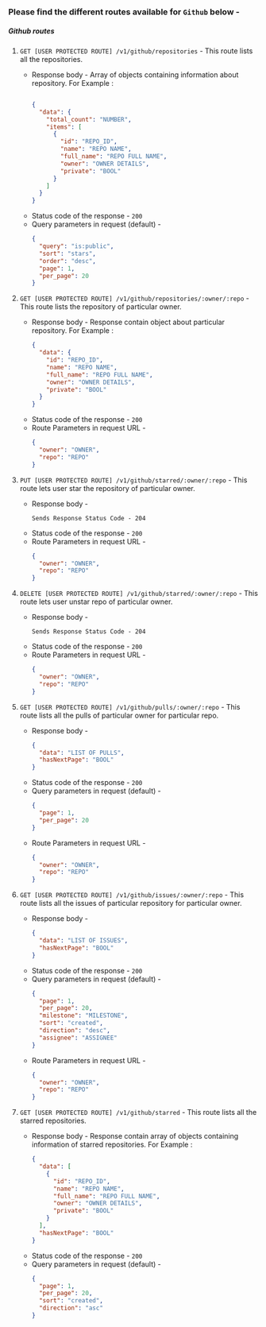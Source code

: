 ### Please find the different routes available for `Github` below -

##### **Github routes**

1. `GET [USER PROTECTED ROUTE] /v1/github/repositories` - This route lists all the repositories.
    - Response body -
      Array of objects containing information about repository. For Example :
      ```json
      
      {
        "data": {
          "total_count": "NUMBER",
          "items": [
            {
              "id": "REPO_ID",
              "name": "REPO NAME",
              "full_name": "REPO FULL NAME",
              "owner": "OWNER DETAILS",
              "private": "BOOL"
            }
          ]
        }
      }
      ```
    - Status code of the response - `200`
    - Query parameters in request (default) -
      ```json
      {
        "query": "is:public",
        "sort": "stars",
        "order": "desc",
        "page": 1,
        "per_page": 20
      }
      ```

2. `GET [USER PROTECTED ROUTE] /v1/github/repositories/:owner/:repo` - This route lists  the repository of particular owner.
    - Response body -
      Response contain object about particular repository. For Example :
      ```json
      {
        "data": {
          "id": "REPO_ID",
          "name": "REPO NAME",
          "full_name": "REPO FULL NAME",
          "owner": "OWNER DETAILS",
          "private": "BOOL"
        }
      } 
      ```
    - Status code of the response - `200`
    - Route Parameters in request URL -
      ```json
      {
        "owner": "OWNER",
        "repo": "REPO"
      }
      ```

3. `PUT [USER PROTECTED ROUTE] /v1/github/starred/:owner/:repo` - This route lets user star the repository of particular owner.
    - Response body -
      ```
      Sends Response Status Code - 204
      ```
    - Status code of the response - `200`
    - Route Parameters in request URL -
      ```json
      {
        "owner": "OWNER",
        "repo": "REPO"
      }
      ```

4. `DELETE [USER PROTECTED ROUTE] /v1/github/starred/:owner/:repo` - This route lets user unstar repo of particular owner.
    - Response body -
      ```
      Sends Response Status Code - 204
      ```
    - Status code of the response - `200`
    - Route Parameters in request URL -
      ```json
      {
        "owner": "OWNER",
        "repo": "REPO"
      }
      ```
     

5. `GET [USER PROTECTED ROUTE] /v1/github/pulls/:owner/:repo` - This route lists all the pulls of particular owner for particular repo.
    - Response body -
      ```json
      {
        "data": "LIST OF PULLS",
        "hasNextPage": "BOOL"
      }
      ```
    - Status code of the response - `200`
    - Query parameters in request (default) -
      ```json
      {
        "page": 1,
        "per_page": 20
      }
      ```
    - Route Parameters in request URL -
      ```json
      {
        "owner": "OWNER",
        "repo": "REPO"
      }
      ```

6. `GET [USER PROTECTED ROUTE] /v1/github/issues/:owner/:repo` - This route lists all the issues of particular repository for particular owner.
    - Response body -
      ```json
      {
        "data": "LIST OF ISSUES",
        "hasNextPage": "BOOL"
      }
      ```
    - Status code of the response - `200`
    - Query parameters in request (default) -
      ```json
      {
        "page": 1,
        "per_page": 20,
        "milestone": "MILESTONE",
        "sort": "created",
        "direction": "desc",
        "assignee": "ASSIGNEE"
      }
      ```
    - Route Parameters in request URL -
      ```json
      {
        "owner": "OWNER",
        "repo": "REPO"
      }
      ```

7. `GET [USER PROTECTED ROUTE] /v1/github/starred` - This route lists all the starred repositories.
    - Response body -
       Response contain array of objects containing information of starred repositories. For Example :
      ```json
      {
        "data": [
          {
            "id": "REPO_ID",
            "name": "REPO NAME",
            "full_name": "REPO FULL NAME",
            "owner": "OWNER DETAILS",
            "private": "BOOL" 
          }
        ],
        "hasNextPage": "BOOL"
      }
      ```
    - Status code of the response - `200`
    - Query parameters in request (default) -
      ```json
      {
        "page": 1,
        "per_page": 20,
        "sort": "created",
        "direction": "asc"
      }
      ```
